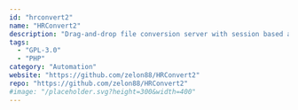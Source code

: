 ```yaml
---
id: "hrconvert2"
name: "HRConvert2"
description: "Drag-and-drop file conversion server with session based authentication, automatic temporary file maintenance, and logging capability."
tags:
  - "GPL-3.0"
  - "PHP"
category: "Automation"
website: "https://github.com/zelon88/HRConvert2"
repo: "https://github.com/zelon88/HRConvert2"
#image: "/placeholder.svg?height=300&width=400"
---
```


